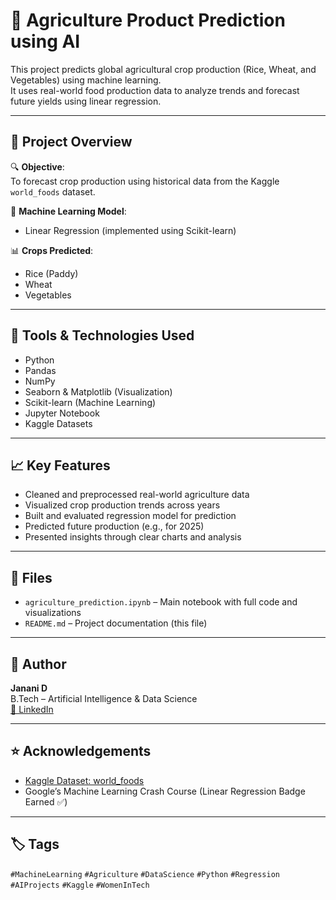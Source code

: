 # 🌾 Agriculture Product Prediction using AI

This project predicts global agricultural crop production (Rice, Wheat, and Vegetables) using machine learning.  
It uses real-world food production data to analyze trends and forecast future yields using linear regression.

---

## 📘 Project Overview

🔍 **Objective**:  
To forecast crop production using historical data from the Kaggle `world_foods` dataset.

🧠 **Machine Learning Model**:  
- Linear Regression (implemented using Scikit-learn)

📊 **Crops Predicted**:
- Rice (Paddy)
- Wheat
- Vegetables

---

## 🔧 Tools & Technologies Used

- Python  
- Pandas  
- NumPy  
- Seaborn & Matplotlib (Visualization)  
- Scikit-learn (Machine Learning)  
- Jupyter Notebook  
- Kaggle Datasets

---

## 📈 Key Features

- Cleaned and preprocessed real-world agriculture data  
- Visualized crop production trends across years  
- Built and evaluated regression model for prediction  
- Predicted future production (e.g., for 2025)  
- Presented insights through clear charts and analysis

---

## 📁 Files

- `agriculture_prediction.ipynb` – Main notebook with full code and visualizations  
- `README.md` – Project documentation (this file)

---

## 📌 Author

**Janani D**  
B.Tech – Artificial Intelligence & Data Science  
[🔗 LinkedIn](https://www.linkedin.com/in/syedmuhammadabdullah?utm_source=share&utm_campaign=share_via&utm_content=profile&utm_medium=android_app)

---

## ⭐ Acknowledgements

- [Kaggle Dataset: world_foods](https://www.kaggle.com/)  
- Google’s Machine Learning Crash Course (Linear Regression Badge Earned ✅)

---

## 🏷️ Tags

`#MachineLearning` `#Agriculture` `#DataScience` `#Python` `#Regression` `#AIProjects` `#Kaggle` `#WomenInTech`

